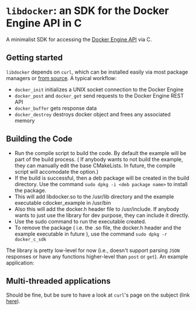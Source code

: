 # ```libdocker```: an SDK for the Docker Engine API in C

A minimalist SDK for accessing the [Docker Engine API](https://docs.docker.com/engine/api/) via C.

## Getting started
```libdocker``` depends on ```curl```, which can be installed easily via most package managers or [from source](https://curl.haxx.se/docs/install.html). A typical workflow:

- ```docker_init``` initializes a UNIX socket connection to the Docker Engine
- ```docker_post``` and ```docker_get``` send requests to the Docker Engine REST API
- ```docker_buffer``` gets response data
- ```docker_destroy``` destroys docker object and frees any associated memory

## Building the Code
- Run the compile script to build the code. By default the example will be part of the build process. ( If anybody wants to not build the example,
 they can manually edit the base CMakeLists. In future, the compile script will accomodate the option.)
- If the build is successful, then a deb package will be created in the build directory. Use the command ```sudo dpkg -i <deb package name>```
to install the package.
- This will add libdocker.so to the /usr/lib directory and the example executable cdocker_example in /usr/bin
- Also this will add the docker.h header file to /usr/include. If anybody wants to just use the library for dev purpose, they can include it directly.
- Use the sudo command to run the executable created.
- To remove the package ( i.e. the .so file, the docker.h header and the example executable in future ), use the command ```sudo dpkg -r docker_c_sdk```

The library is pretty low-level for now (i.e., doesn't support parsing ```JSON``` responses or have any functions higher-level than ```post``` or ```get```). An example application:

## Multi-threaded applications
Should be fine, but be sure to have a look at ```curl```'s page on the subject (link [here](https://curl.haxx.se/libcurl/c/threadsafe.html)).
